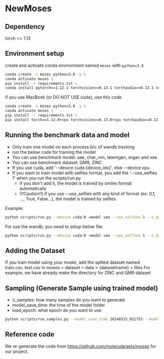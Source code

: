 # NewMoses


## Dependency
torch <= 1.13

## Environment setup
create and activate conda environment named ```moses``` with ```python=3.8```
```sh
conda create -n moses python=3.8 -y \
conda activate moses \
pip install -r requirements.txt \
conda install pytorch==1.12.1 torchvision==0.13.1 torchaudio==0.12.1 cudatoolkit=11.3 -c pytorch
```

if you use MacBook (or DO NOT USE cuda), use this code

```sh
conda create -n moses python=3.8 -y \
conda activate moses \
pip install -r requirements.txt \
pip install torch==1.12.0+cpu torchvision==0.13.0+cpu torchaudio==0.12.0 --extra-index-url https://download.pytorch.org/whl/cpu
```

## Running the benchmark data and model
- Only train one model on each process b/c of wandb tracking
- run the below code for training the model
- You can use benchmark model: aae, char_rnn, latentgan, organ and vae
- You can use benchmark dataset: QM9, ZINC
- If you use cuda, add '--device cuda:{device_idx}', else --device cpu
- If you want to train model with selfies format, you add the '--use_selfies 1' when you run the scripts/run.py
    - if you don't add it, the model is trained by smiles format automatically
    - (!!Caution!!) if you use --use_selfies with any kind of format (ex: 0,1, ..., True, False...), the model is trained by selfies

Example:

```sh
python scripts/run.py --device cuda:0 —model vae --use_selfies 1 --n_batch 2048
```

For use the wandb, you need to setup below file:

```sh
python scripts/run.py --device cuda:0 —model vae --use_selfies 1 --n_batch 2048 --wandb_entity {wandb_id} --wandb_project {project_name} --nowandb 0
```

## Adding the Dataset
If you train model using your model, add the splited dataset named train.csv, test.csv in moses > dataset > data > {datasetname} > files
For example, we have already make the directory for ZINC and QM9 dataset


## Sampling (Generate Sample using trained model)
- n_samples: how many samples do you want to generate
- model_save_time: the time of the model folder
- load_epoch: what epoch do you want to use 

```sh
python scripts/run_samples.py --model_save_time 20240515_021753 --model vae --data ZINC --load_epoch 080 --n_samples 1000
```


## Reference code
We re-generate the code from https://github.com/molecularsets/moses for our project.


